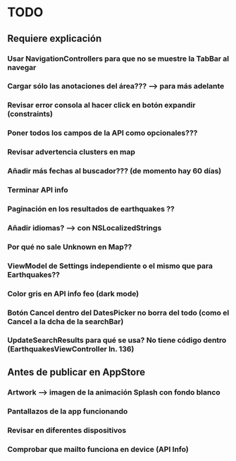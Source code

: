 
# TODO

## Requiere explicación
### Usar NavigationControllers para que no se muestre la TabBar al navegar


### Cargar sólo las anotaciones del área??? --> para más adelante

### Revisar error consola al hacer click en botón expandir (constraints)
### Poner todos los campos de la API como opcionales???
### Revisar advertencia clusters en map
### Añadir más fechas al buscador??? (de momento hay 60 días)





### Terminar API info
### Paginación en los resultados de earthquakes ??
### Añadir idiomas? --> con NSLocalizedStrings


### Por qué no sale Unknown en Map??
### ViewModel de Settings independiente o el mismo que para Earthquakes??
### Color gris en API info feo (dark mode)
### Botón Cancel dentro del DatesPicker no borra del todo (como el Cancel a la dcha de la searchBar)
### UpdateSearchResults para qué se usa? No tiene código dentro (EarthquakesViewController ln. 136)


## Antes de publicar en AppStore

### Artwork --> imagen de la animación Splash con fondo blanco
### Pantallazos de la app funcionando
### Revisar en diferentes dispositivos
### Comprobar que mailto funciona en device (API Info)

